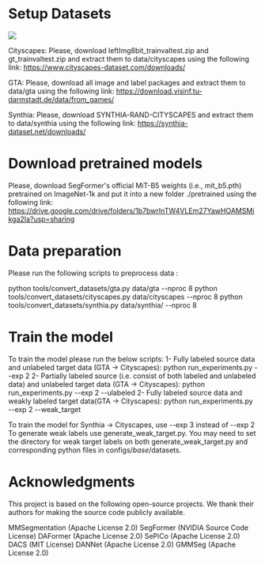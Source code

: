 # Setup Datasets

![](figs/approach.png)

Cityscapes: Please, download leftImg8bit_trainvaltest.zip and gt_trainvaltest.zip and extract them to data/cityscapes using the following link:
https://www.cityscapes-dataset.com/downloads/

GTA: Please, download all image and label packages and extract them to data/gta using the following link: https://download.visinf.tu-darmstadt.de/data/from_games/

Synthia: Please, download SYNTHIA-RAND-CITYSCAPES and extract them to data/synthia using the following link: https://synthia-dataset.net/downloads/

# Download pretrained models
Please, download SegFormer's official MiT-B5 weights (i.e., mit_b5.pth) pretrained on ImageNet-1k and put it into a new folder ./pretrained using the following link:
https://drive.google.com/drive/folders/1b7bwrInTW4VLEm27YawHOAMSMikga2Ia?usp=sharing

# Data preparation
Please run the following scripts to preprocess data :

python tools/convert_datasets/gta.py data/gta --nproc 8
python tools/convert_datasets/cityscapes.py data/cityscapes --nproc 8
python tools/convert_datasets/synthia.py data/synthia/ --nproc 8

# Train the model
To train the model please run the below scripts:
1- Fully labeled source data and unlabeled target data (GTA -> Cityscapes):
python run_experiments.py --exp 2
2- Partially labeled source (i.e. consist of both labeled and unlabeled data) and unlabeled target data (GTA -> Cityscapes):
python run_experiments.py --exp 2 --ulabeled
2- Fully labeled source data and weakly labeled target data(GTA -> Cityscapes):
python run_experiments.py --exp 2 --weak_target

To train the model for Synthia -> Cityscapes, use --exp 3 instead of --exp 2 
To generate weak labels use generate_weak_target.py. You may need to set the directory for weak target labels on both generate_weak_target.py and corresponding python files in configs/_base_/datasets.

# Acknowledgments
This project is based on the following open-source projects. We thank their authors for making the source code publicly available.

MMSegmentation (Apache License 2.0)
SegFormer (NVIDIA Source Code License)
DAFormer (Apache License 2.0)
SePiCo (Apache License 2.0)
DACS (MIT License)
DANNet (Apache License 2.0)
GMMSeg (Apache License 2.0)


